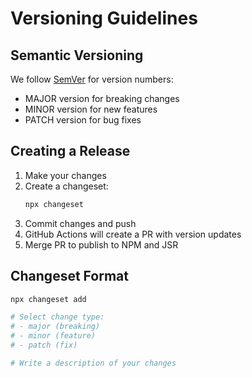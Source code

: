 # Versioning Guidelines

## Semantic Versioning

We follow [SemVer](https://semver.org/) for version numbers:

- MAJOR version for breaking changes
- MINOR version for new features
- PATCH version for bug fixes

## Creating a Release

1. Make your changes
2. Create a changeset:
   ```bash
   npx changeset
   ```
3. Commit changes and push
4. GitHub Actions will create a PR with version updates
5. Merge PR to publish to NPM and JSR

## Changeset Format

```bash
npx changeset add

# Select change type:
# - major (breaking)
# - minor (feature)
# - patch (fix)

# Write a description of your changes
```